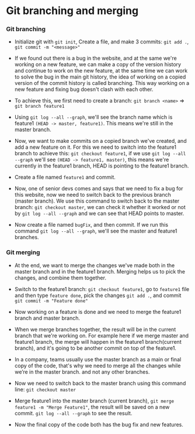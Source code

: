 # Git branching and merging

### Git branching
- Initialize git with `git init`, Create a file, and make 3 commits: 
`git add .`, `git commit -m "<message>"`
- If we found out there is a bug in the website, and at the same we're working on a new feature, we can make a copy of the version history and continue to work on the new feature, at the same time we can work to solve the bug in the main git history, the idea of working on a copied version of the commit history is called branching. This way working on a new feature and fixing bug doesn't clash with each other.  
- To achieve this, we first need to create a branch:
`git branch <name>` => `git branch feature1`
-  Using `git log --all --graph`, we'll see the branch name which is feature1 `(HEAD -> master, feature1)`. This means we're still in the master branch.
- Now, we want to make commits on a copied branch we've created, and add a new feature on it. For this we need to switch into the feature1 branch to achieve this:
`git checkout feature1`, if we use `git log --all --graph` we'll see 
`(HEAD -> feature1, master)`, this means we're currently in the feature1 branch, HEAD is pointing to the feature1 branch. 
- Create a file named `feature1` and commit.
- Now, one of senior devs comes and says that we need to fix a bug for this website, now we need to switch back to the previous branch (master branch). We use this command to switch back to the master branch: `git checkout master`, we can check it whether it worked or not by `git log --all --graph` and we can see that HEAD points to master. 

- Now create a file named `bugFix`, and then commit. If we run this command `git log --all --graph`, we'll see the master and feature1 branches.

### Git merging 

- At the end, we want to merge the changes we've made both in the master branch and in the feature1 branch. Merging helps us to pick the changes, and combine them together. 

- Switch to the feature1 branch: 
`git checkout feature1`, go to `feature1` file and then type `feature done`, pick the changes `git add .`, and commit `git commit -m "Feature done"`

- Now working on a feature is done and we need to merge the feature1 branch and master branch. 

- When we merge branches together, the result will be in the current branch that we're working on. For example here if we merge master and feature1 branch, the merge will happen in the feature1 branch(current branch), and it's going to be another commit on top of the feature1. 

- In a company, teams usually use the master branch as a main or final copy of the code, that's why we need to merge all the changes while we’re in the master branch. and not any other branches. 

- Now we need to switch back to the master branch using this command line: `git checkout master`

- Merge feature1 into the master branch (current branch), `git merge feature1 -m "Merge Feature1"`, the result will be saved on a new commit. `git log --all --graph` to see the result.

- Now the final copy of the code both has the bug fix and new features. 
